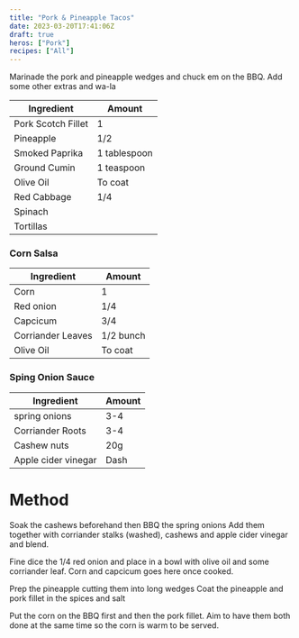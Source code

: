 ```yaml
---
title: "Pork & Pineapple Tacos"
date: 2023-03-20T17:41:06Z
draft: true
heros: ["Pork"]
recipes: ["All"]
---
```


Marinade the pork and pineapple wedges and chuck em on the BBQ. Add some other extras and wa-la

| Ingredient  | Amount |
| ----- | ---- |
| Pork Scotch Fillet | 1 |
| Pineapple | 1/2 |
| Smoked Paprika | 1 tablespoon |
| Ground Cumin | 1 teaspoon |
| Olive Oil | To coat |
| Red Cabbage | 1/4 |
| Spinach |  |
| Tortillas |  |

### Corn Salsa

| Ingredient  | Amount |
| ----- | ---- |
| Corn | 1 |
| Red onion | 1/4 |
| Capcicum | 3/4 |
| Corriander Leaves | 1/2 bunch |
| Olive Oil | To coat |

### Sping Onion Sauce
| Ingredient  | Amount |
| ----- | ---- |
| spring onions | 3-4 |
| Corriander Roots | 3-4 |
| Cashew nuts | 20g |
| Apple cider vinegar | Dash |

# Method 
Soak the cashews beforehand
then 
BBQ the spring onions
Add them together with corriander stalks (washed), cashews and apple cider vinegar and blend.

Fine dice the 1/4 red onion and place in a bowl with olive oil and some corriander leaf. Corn and capcicum goes here once cooked.

Prep the pineapple cutting them into long wedges
Coat the pineapple and pork fillet in the spices and salt

Put the corn on the BBQ first and then the pork fillet. Aim to have them both done at the same time so the corn is warm to be served.